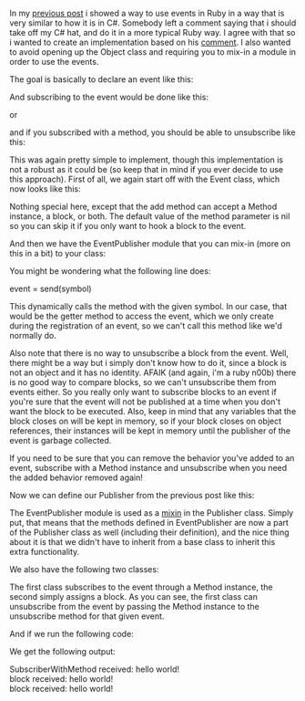 In my <a href="/blog/2010/08/using-c-style-events-in-ruby/">previous post</a> i showed a way to use events in Ruby in a way that is very similar to how it is in C#.  Somebody left a comment saying that i should take off my C# hat, and do it in a more typical Ruby way.  I agree with that so i wanted to create an implementation based on his <a href="/blog/2010/08/using-c-style-events-in-ruby/#comment-55315">comment</a>.  I also wanted to avoid opening up the Object class and requiring you to mix-in a module in order to use the events.

The goal is basically to declare an event like this:

<script src="https://gist.github.com/3728187.js?file=s1.rb"></script>

And subscribing to the event would be done like this:

<script src="https://gist.github.com/3728187.js?file=s2.rb"></script>

or

<script src="https://gist.github.com/3728187.js?file=s3.rb"></script>

and if you subscribed with a method, you should be able to unsubscribe like this:

<script src="https://gist.github.com/3728187.js?file=s4.rb"></script>

This was again pretty simple to implement, though this implementation is not a robust as it could be (so keep that in mind if you ever decide to use this approach).  First of all, we again start off with the Event class, which now looks like this:

<script src="https://gist.github.com/3728187.js?file=s5.rb"></script>

Nothing special here, except that the add method can accept a Method instance, a block, or both.  The default value of the method parameter is nil so you can skip it if you only want to hook a block to the event.

And then we have the EventPublisher module that you can mix-in (more on this in a bit) to your class:

<script src="https://gist.github.com/3728187.js?file=s6.rb"></script>

You might be wondering what the following line does: </br>

event = send(symbol) </br>

This dynamically calls the method with the given symbol.  In our case, that would be the getter method to access the event, which we only create during the registration of an event, so we can't call this method like we'd normally do.

Also note that there is no way to unsubscribe a block from the event.  Well, there might be a way but i simply don't know how to do it, since a block is not an object and it has no identity.  AFAIK (and again, i'm a ruby n00b) there is no good way to compare blocks, so we can't unsubscribe them from events either.  So you really only want to subscribe blocks to an event if you're sure that the event will not be published at a time when you don't want the block to be executed.  Also, keep in mind that any variables that the block closes on will be kept in memory, so if your block closes on object references, their instances will be kept in memory until the publisher of the event is garbage collected.

If you need to be sure that you can remove the behavior you've added to an event, subscribe with a Method instance and unsubscribe when you need the added behavior removed again!

Now we can define our Publisher from the previous post like this:

<script src="https://gist.github.com/3728187.js?file=s7.rb"></script>

The EventPublisher module is used as a <a href="http://en.wikipedia.org/wiki/Mixin">mixin</a> in the Publisher class.  Simply put, that means that the methods defined in EventPublisher are now a part of the Publisher class as well (including their definition), and the nice thing about it is that we didn't have to inherit from a base class to inherit this extra functionality.

We also have the following two classes:

<script src="https://gist.github.com/3728187.js?file=s8.rb"></script>

The first class subscribes to the event through a Method instance, the second simply assigns a block.  As you can see, the first class can unsubscribe from the event by passing the Method instance to the unsubscribe method for that given event. 

And if we run the following code:

<script src="https://gist.github.com/3728187.js?file=s9.rb"></script>

We get the following output:

SubscriberWithMethod received: hello world! </br>
block received: hello world!</br>
block received: hello world!</br>